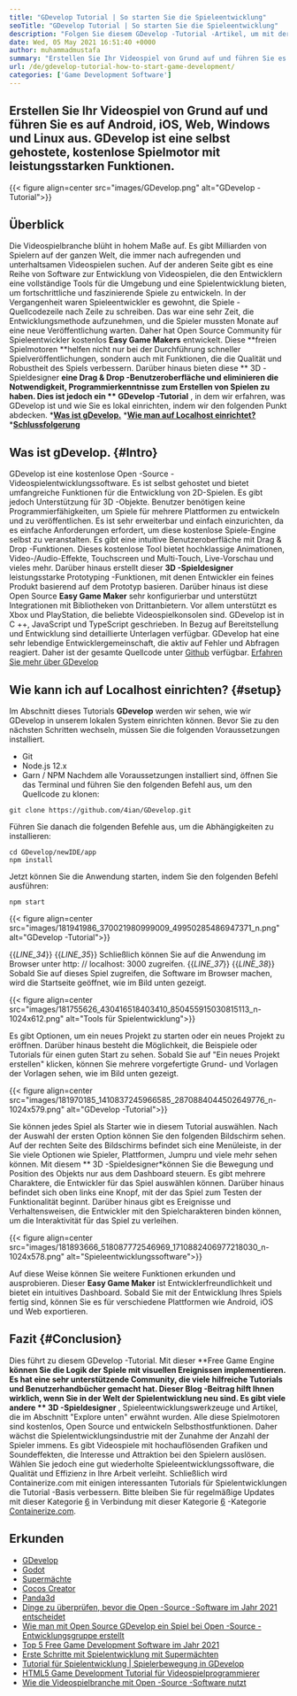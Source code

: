 ```yaml
---
title: "GDevelop Tutorial | So starten Sie die Spieleentwicklung" 
seoTitle: "GDevelop Tutorial | So starten Sie die Spieleentwicklung" 
description: "Folgen Sie diesem GDevelop -Tutorial -Artikel, um mit der Entwicklung von Videospielen zu beginnen. GDevelop ist selbst gehostet und erfordert keine Programmierkenntnisse, um damit zu beginnen." 
date: Wed, 05 May 2021 16:51:40 +0000
author: muhammadmustafa
summary: "Erstellen Sie Ihr Videospiel von Grund auf und führen Sie es auf Android, iOS, Web, Windows und Linux aus. GDevelop ist eine selbst gehostete, kostenlose Spielmotor mit leistungsstarken Funktionen." 
url: /de/gdevelop-tutorial-how-to-start-game-development/
categories: ['Game Development Software']
---
```


## Erstellen Sie Ihr Videospiel von Grund auf und führen Sie es auf Android, iOS, Web, Windows und Linux aus. GDevelop ist eine selbst gehostete, kostenlose Spielmotor mit leistungsstarken Funktionen.

{{< figure align=center src="images/GDevelop.png" alt="GDevelop -Tutorial">}}


## Überblick
Die Videospielbranche blüht in hohem Maße auf. Es gibt Milliarden von Spielern auf der ganzen Welt, die immer nach aufregenden und unterhaltsamen Videospielen suchen. Auf der anderen Seite gibt es eine Reihe von Software zur Entwicklung von Videospielen, die den Entwicklern eine vollständige Tools für die Umgebung und eine Spielentwicklung bieten, um fortschrittliche und faszinierende Spiele zu entwickeln. In der Vergangenheit waren Spieleentwickler es gewohnt, die Spiele -Quellcodezeile nach Zeile zu schreiben. Das war eine sehr Zeit, die Entwicklungsmethode aufzunehmen, und die Spieler mussten Monate auf eine neue Veröffentlichung warten. Daher hat Open Source Community für Spieleentwickler kostenlos **Easy Game Makers**  entwickelt.
Diese **freien Spielmotoren  **helfen nicht nur bei der Durchführung schneller Spielveröffentlichungen, sondern auch mit Funktionen, die die Qualität und Robustheit des Spiels verbessern. Darüber hinaus bieten diese **  3D -Spieldesigner  **eine Drag & Drop -Benutzeroberfläche und eliminieren die Notwendigkeit, Programmierkenntnisse zum Erstellen von Spielen zu haben. Dies ist jedoch ein **  GDevelop -Tutorial** , in dem wir erfahren, was GDevelop ist und wie Sie es lokal einrichten, indem wir den folgenden Punkt abdecken.
  ***[Was ist gDevelop.][1]** 
  ***[Wie man auf Localhost einrichtet?][2]** 
  ***[Schlussfolgerung][3]** 

## **Was ist gDevelop.**    {#Intro}
GDevelop ist eine kostenlose Open -Source -Videospielentwicklungssoftware. Es ist selbst gehostet und bietet umfangreiche Funktionen für die Entwicklung von 2D-Spielen. Es gibt jedoch Unterstützung für 3D -Objekte. Benutzer benötigen keine Programmierfähigkeiten, um Spiele für mehrere Plattformen zu entwickeln und zu veröffentlichen. Es ist sehr erweiterbar und einfach einzurichten, da es einfache Anforderungen erfordert, um diese kostenlose Spiele-Engine selbst zu veranstalten. Es gibt eine intuitive Benutzeroberfläche mit Drag & Drop -Funktionen. Dieses kostenlose Tool bietet hochklassige Animationen, Video-/Audio-Effekte, Touchscreen und Multi-Touch, Live-Vorschau und vieles mehr. Darüber hinaus erstellt dieser **3D -Spieldesigner**  leistungsstarke Prototyping -Funktionen, mit denen Entwickler ein feines Produkt basierend auf dem Prototyp basieren.
Darüber hinaus ist diese Open Source **Easy Game Maker**  sehr konfigurierbar und unterstützt Integrationen mit Bibliotheken von Drittanbietern. Vor allem unterstützt es Xbox und PlayStation, die beliebte Videospielkonsolen sind. GDevelop ist in C ++, JavaScript und TypeScript geschrieben. In Bezug auf Bereitstellung und Entwicklung sind detaillierte Unterlagen verfügbar. GDevelop hat eine sehr lebendige Entwicklergemeinschaft, die aktiv auf Fehler und Abfragen reagiert. Daher ist der gesamte Quellcode unter [Github][4] verfügbar.
[Erfahren Sie mehr über GDevelop][5]

## **Wie kann ich auf Localhost einrichten?**    {#setup}
Im Abschnitt dieses Tutorials **GDevelop**  werden wir sehen, wie wir GDevelop in unserem lokalen System einrichten können. Bevor Sie zu den nächsten Schritten wechseln, müssen Sie die folgenden Voraussetzungen installiert.
  * Git
  * Node.js 12.x
  * Garn / NPM
Nachdem alle Voraussetzungen installiert sind, öffnen Sie das Terminal und führen Sie den folgenden Befehl aus, um den Quellcode zu klonen:
```
git clone https://github.com/4ian/GDevelop.git
```
Führen Sie danach die folgenden Befehle aus, um die Abhängigkeiten zu installieren:
```
cd GDevelop/newIDE/app
npm install
```
Jetzt können Sie die Anwendung starten, indem Sie den folgenden Befehl ausführen:
```
npm start
```

{{< figure align=center src="images/181941986_370021980999009_49950285486947371_n.png" alt="GDevelop -Tutorial">}}

{{_LINE_34_}}
{{_LINE_35_}}
    Schließlich können Sie auf die Anwendung im Browser unter http: // localhost: 3000 zugreifen.
{{_LINE_37_}}
{{_LINE_38_}}
Sobald Sie auf dieses Spiel zugreifen, die Software im Browser machen, wird die Startseite geöffnet, wie im Bild unten gezeigt.

{{< figure align=center src="images/181755626_430416518403410_850455915030815113_n-1024x612.png" alt="Tools für Spielentwicklung">}}

Es gibt Optionen, um ein neues Projekt zu starten oder ein neues Projekt zu eröffnen. Darüber hinaus besteht die Möglichkeit, die Beispiele oder Tutorials für einen guten Start zu sehen.
Sobald Sie auf "Ein neues Projekt erstellen" klicken, können Sie mehrere vorgefertigte Grund- und Vorlagen der Vorlagen sehen, wie im Bild unten gezeigt.

{{< figure align=center src="images/181970185_1410837245966585_2870884044502649776_n-1024x579.png" alt="GDevelop -Tutorial">}}

Sie können jedes Spiel als Starter wie in diesem Tutorial auswählen. Nach der Auswahl der ersten Option können Sie den folgenden Bildschirm sehen. Auf der rechten Seite des Bildschirms befindet sich eine Menüleiste, in der Sie viele Optionen wie Spieler, Plattformen, Jumpru und viele mehr sehen können. Mit diesem ** 3D -Spieldesigner*können Sie die Bewegung und Position des Objekts nur aus dem Dashboard steuern. Es gibt mehrere Charaktere, die Entwickler für das Spiel auswählen können. Darüber hinaus befindet sich oben links eine Knopf, mit der das Spiel zum Testen der Funktionalität beginnt. Darüber hinaus gibt es Ereignisse und Verhaltensweisen, die Entwickler mit den Spielcharakteren binden können, um die Interaktivität für das Spiel zu verleihen.

{{< figure align=center src="images/181893666_518087772546969_1710882406977218030_n-1024x578.png" alt="Spieleentwicklungssoftware">}}

Auf diese Weise können Sie weitere Funktionen erkunden und ausprobieren. Dieser **Easy Game Maker**  ist Entwicklerfreundlichkeit und bietet ein intuitives Dashboard. Sobald Sie mit der Entwicklung Ihres Spiels fertig sind, können Sie es für verschiedene Plattformen wie Android, iOS und Web exportieren.

## **Fazit**    {#Conclusion}
Dies führt zu diesem GDevelop -Tutorial. Mit dieser **Free Game Engine  **können Sie die Logik der Spiele mit visuellen Ereignissen implementieren. Es hat eine sehr unterstützende Community, die viele hilfreiche Tutorials und Benutzerhandbücher gemacht hat. Dieser Blog -Beitrag hilft Ihnen wirklich, wenn Sie in der Welt der Spielentwicklung neu sind. Es gibt viele andere **  3D -Spieldesigner** , Spieleentwicklungswerkzeuge und Artikel, die im Abschnitt "Explore unten" erwähnt wurden. Alle diese Spielmotoren sind kostenlos, Open Source und entwickeln Selbsthostfunktionen. Daher wächst die Spielentwicklungsindustrie mit der Zunahme der Anzahl der Spieler immens. Es gibt Videospiele mit hochauflösenden Grafiken und Soundeffekten, die Interesse und Attraktion bei den Spielern auslösen. Wählen Sie jedoch eine gut wiederholte Spieleentwicklungssoftware, die Qualität und Effizienz in Ihre Arbeit verleiht.
Schließlich wird Containerize.com mit einigen interessanten Tutorials für Spielentwicklungen die Tutorial -Basis verbessern. Bitte bleiben Sie für regelmäßige Updates mit dieser Kategorie [6] in Verbindung mit dieser Kategorie [6] -Kategorie [Containerize.com][7].

## Erkunden
  * [GDevelop][8]
  * [Godot][9]
  * [Supermächte][10]
  * [Cocos Creator][11]
  * [Panda3d][12]
  * [Dinge zu überprüfen, bevor die Open -Source -Software im Jahr 2021 entscheidet][13]
  * [Wie man mit Open Source GDevelop ein Spiel bei Open -Source -Entwicklungsgruppe erstellt][14]
  * [Top 5 Free Game Development Software im Jahr 2021][15]
  * [Erste Schritte mit Spielentwicklung mit Supermächten][16]
  * [Tutorial für Spielentwicklung | Spielerbewegung in GDevelop][17]
  * [HTML5 Game Development Tutorial für Videospielprogrammierer][18]
  * [Wie die Videospielbranche mit Open -Source -Software nutzt][19]

  
[1]: #intro
[2]: #setup
[3]: #Conclusion
[4]: https://github.com/4ian/GDevelop
[5]: https://gdevelop-app.com/
[6]: https://products.containerize.com/game-development-software
[7]: https://www.containerize.com/
[8]: https://products.containerize.com/game-development-software/gdevelop/
[9]: https://products.containerize.com/game-development-software/godot/
[10]: https://products.containerize.com/game-development-software/superpowers/
[11]: https://products.containerize.com/game-development-software/cocos-creator/
[12]: https://products.containerize.com/game-development-software/panda3d/
[13]: https://blog.containerize.com/cmdb-software/things-to-review-before-opting-open-source-software-in-2021/
[14]: https://blog.containerize.com/game-development-software/how-to-make-a-game-on-scratch-using-open-source-gdevelop/
[15]: https://blog.containerize.com/game-development-software/top-5-free-game-development-software-in-the-year-2021/
[16]: https://blog.containerize.com/game-development-software/superpowers-animation-getting-started-with-game-development/
[17]: https://blog.containerize.com/game-development-software/game-development-tutorial-player-movement-in-gdevelop/
[18]: https://blog.containerize.com/2021/05/19/html5-game-development-tutorial-for-video-game-programmers/
[19]: https://blog.containerize.com/2021/05/07/how-video-gaming-industry-leveraging-open-source-software/
